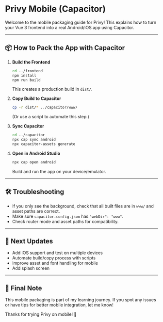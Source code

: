 
# Privy Mobile (Capacitor)

Welcome to the mobile packaging guide for Privy! This explains how to turn your Vue 3 frontend into a real Android/iOS app using Capacitor.

---

## 📦 How to Pack the App with Capacitor

1. **Build the Frontend**
	```sh
	cd ../frontend
	npm install
	npm run build
	```
	This creates a production build in `dist/`.

2. **Copy Build to Capacitor**
	```sh
	cp -r dist/* ../capacitor/www/
	```
	(Or use a script to automate this step.)

3. **Sync Capacitor**
	```sh
	cd ../capacitor
	npx cap sync android
    npx capacitor-assets generate
	```

4. **Open in Android Studio**
	```sh
	npx cap open android
	```
	Build and run the app on your device/emulator.

---

## 🛠️ Troubleshooting

- If you only see the background, check that all built files are in `www/` and asset paths are correct.
- Make sure `capacitor.config.json` has `"webDir": "www"`.
- Check router mode and asset paths for compatibility.

---

## 🚧 Next Updates

- Add iOS support and test on multiple devices
- Automate build/copy process with scripts
- Improve asset and font handling for mobile
- Add splash screen

---

## 📝 Final Note

This mobile packaging is part of my learning journey. If you spot any issues or have tips for better mobile integration, let me know!

Thanks for trying Privy on mobile! 🚀
